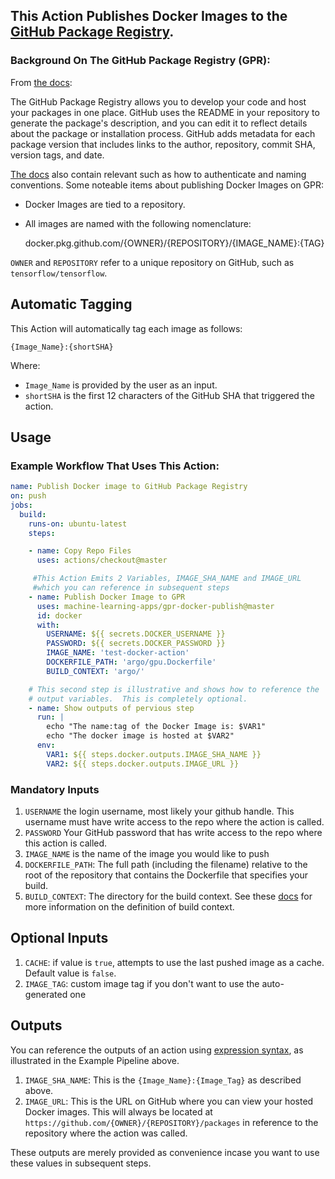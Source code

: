 ## This Action Publishes Docker Images to the [GitHub Package Registry](https://github.com/features/package-registry).

### Background On The GitHub Package Registry (GPR):

From [the docs](https://help.github.com/en/articles/configuring-docker-for-use-with-github-package-registry):

The GitHub Package Registry allows you to develop your code and host your packages in one place.  GitHub uses the README in your repository to generate the package's description, and you can edit it to reflect details about the package or installation process. GitHub adds metadata for each package version that includes links to the author, repository, commit SHA, version tags, and date.

[The docs](https://help.github.com/en/articles/configuring-docker-for-use-with-github-package-registry) also contain relevant such as how to authenticate and naming conventions.  Some noteable items about publishing Docker Images on GPR:

- Docker Images are tied to a repository.
- All images are named with the following nomenclature:

    docker.pkg.github.com/{OWNER}/{REPOSITORY}/{IMAGE_NAME}:{TAG}

`OWNER` and `REPOSITORY` refer to a unique repository on GitHub, such as `tensorflow/tensorflow`.


## Automatic Tagging

This Action will automatically tag each image as follows:

    {Image_Name}:{shortSHA}

Where:
- `Image_Name` is provided by the user as an input.
- `shortSHA` is the first 12 characters of the GitHub SHA that triggered the action.

## Usage




### Example Workflow That Uses This Action:
```yaml
name: Publish Docker image to GitHub Package Registry
on: push
jobs:
  build:
    runs-on: ubuntu-latest
    steps:

    - name: Copy Repo Files
      uses: actions/checkout@master

     #This Action Emits 2 Variables, IMAGE_SHA_NAME and IMAGE_URL
     #which you can reference in subsequent steps
    - name: Publish Docker Image to GPR
      uses: machine-learning-apps/gpr-docker-publish@master
      id: docker
      with:
        USERNAME: ${{ secrets.DOCKER_USERNAME }}
        PASSWORD: ${{ secrets.DOCKER_PASSWORD }}
        IMAGE_NAME: 'test-docker-action'
        DOCKERFILE_PATH: 'argo/gpu.Dockerfile'
        BUILD_CONTEXT: 'argo/'

    # This second step is illustrative and shows how to reference the
    # output variables.  This is completely optional.
    - name: Show outputs of pervious step
      run: |
        echo "The name:tag of the Docker Image is: $VAR1"
        echo "The docker image is hosted at $VAR2"
      env:
        VAR1: ${{ steps.docker.outputs.IMAGE_SHA_NAME }}
        VAR2: ${{ steps.docker.outputs.IMAGE_URL }}
```

### Mandatory Inputs

1. `USERNAME` the login username, most likely your github handle.  This username must have write access to the repo where the action is called.
2. `PASSWORD` Your GitHub password that has write access to the repo where this action is called.
3. `IMAGE_NAME` is the name of the image you would like to push
4. `DOCKERFILE_PATH`: The full path (including the filename) relative to the root of the repository that contains the Dockerfile that specifies your build.
5. `BUILD_CONTEXT`: The directory for the build context.  See these [docs](https://docs.docker.com/engine/reference/commandline/build/) for more information on the definition of build context.

## Optional Inputs

1. `CACHE`: if value is `true`, attempts to use the last pushed image as a cache.  Default value is `false`.
2. `IMAGE_TAG`: custom image tag if you don't want to use the auto-generated one

## Outputs

You can reference the outputs of an action using [expression syntax](https://help.github.com/en/articles/contexts-and-expression-syntax-for-github-actions), as illustrated in the Example Pipeline above.

1. `IMAGE_SHA_NAME`: This is the `{Image_Name}:{Image_Tag}` as described above.
2. `IMAGE_URL`: This is the URL on GitHub where you can view your hosted Docker images.  This will always be located at `https://github.com/{OWNER}/{REPOSITORY}/packages` in reference to the repository where the action was called.

These outputs are merely provided as convenience incase you want to use these values in subsequent steps.

